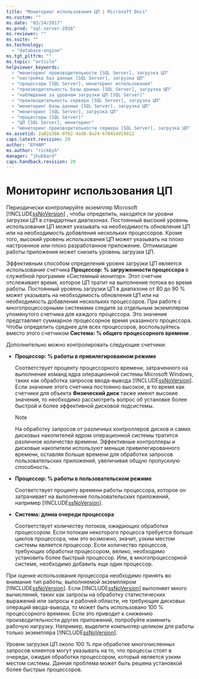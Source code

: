 ```yaml
---
title: "Мониторинг использования ЦП | Microsoft Docs"
ms.custom: ""
ms.date: "03/14/2017"
ms.prod: "sql-server-2016"
ms.reviewer: ""
ms.suite: ""
ms.technology: 
  - "database-engine"
ms.tgt_pltfrm: ""
ms.topic: "article"
helpviewer_keywords: 
  - "мониторинг производительности [SQL Server], загрузка ЦП"
  - "настройка баз данных [SQL Server], загрузка ЦП"
  - "процессоры [SQL Server], мониторинг использования"
  - "производительность базы данных [SQL Server], загрузка ЦП"
  - "наблюдение за уровнем загрузки ЦП [SQL Server]"
  - "производительность сервера [SQL Server], загрузка ЦП"
  - "мониторинг базы данных [SQL Server], загрузка ЦП"
  - "мониторинг [SQL Server], загрузка ЦП"
  - "процессоры [SQL Server]"
  - "ЦП [SQL Server], мониторинг"
  - "мониторинг производительности сервера [SQL Server], загрузка ЦП"
ms.assetid: 2a02a3b6-07b2-4ad0-8a24-670414d19812
caps.latest.revision: 20
author: "BYHAM"
ms.author: "rickbyh"
manager: "jhubbard"
caps.handback.revision: 20
---
```

# Мониторинг использования ЦП
  Периодически контролируйте экземпляр Microsoft [!INCLUDE[ssNoVersion](../../includes/ssnoversion-md.md)] , чтобы определить, находятся ли уровни загрузки ЦП в стандартных диапазонах. Постоянный высокий уровень использования ЦП может указывать на необходимость обновления ЦП или на необходимость добавления нескольких процессоров. Кроме того, высокий уровень использования ЦП может указывать на плохо настроенное или плохо разработанное приложение. Оптимизация работы приложения может снизить уровень загрузки ЦП.  
  
 Эффективным способом определения уровня загрузки ЦП является использование счетчика **Процессор: % загруженности процессора** в служебной программе «Системный монитор». Этот счетчик отслеживает время, которое ЦП тратит на выполнение потока во время работы. Постоянный уровень загрузки ЦП в диапазоне от 80 до 90 % может указывать на необходимость обновления ЦП или на необходимость добавления нескольких процессоров. При работе с многопроцессорными системами следите за отдельным экземпляром упомянутого счетчика для каждого процессора. Это значение представляет суммарное процессорное время указанного процессора. Чтобы определить среднее для всех процессоров, воспользуйтесь вместо этого счетчиком **Система: % общего процессорного времени** .  
  
 Дополнительно можно контролировать следующие счетчики:  
  
-   **Процессор: % работы в привилегированном режиме**  
  
     Соответствует проценту процессорного времени, затраченного на выполнение команд ядра операционной системы Microsoft Windows, таких как обработка запросов ввода-вывода [!INCLUDE[ssNoVersion](../../includes/ssnoversion-md.md)]. Если значение этого счетчика постоянно высокое, в то время как счетчики для объекта **Физический диск** также имеют высокие значения, то необходимо рассмотреть вопрос об установке более быстрой и более эффективной дисковой подсистемы.  
  
    > [!NOTE]  
    >  На обработку запросов от различных контроллеров дисков и самих дисковых накопителей ядром операционной системы тратится различное количество времени. Эффективные контроллеры и дисковые накопители используют меньше привилегированного времени, оставляя больше времени для обработки запросов пользовательских приложений, увеличивая общую пропускную способность.   
  
-   **Процессор: % работы в пользовательском режиме**  
  
     Соответствует проценту времени работы процессора, которое он затрачивает на выполнение пользовательских приложений, например [!INCLUDE[ssNoVersion](../../includes/ssnoversion-md.md)].  
  
-   **Система: длина очереди процессора**  
  
     Соответствует количеству потоков, ожидающих обработки процессором. Если потокам некоторого процесса требуется больше циклов процессора, чем это возможно, значит, узким местом системы является процессор. Если количество процессов, требующих обработки процессором, велико, необходимо установить более быстрый процессор. Или, в многопроцессорной системе, необходимо добавить еще один процессор.   
  
 При оценке использования процессора необходимо принять во внимание тип работы, выполняемой экземпляром [!INCLUDE[ssNoVersion](../../includes/ssnoversion-md.md)]. Если [!INCLUDE[ssNoVersion](../../includes/ssnoversion-md.md)] выполняет много вычислений, таких как запросы на обработку статистических выражений или запросы к рабочей области, не требующие дисковых операций ввода-вывода, то может быть использовано 100 % процессорного времени. Если это приводит к снижению производительности других приложений, попробуйте изменить рабочую нагрузку. Например, выделите компьютер целиком для работы только экземпляра [!INCLUDE[ssNoVersion](../../includes/ssnoversion-md.md)].  
  
 Уровни загрузки ЦП около 100 % при обработке многочисленных запросов клиентов могут указывать на то, что процессы стоят в очереди, ожидая обработки процессором, который является узким местом системы. Данная проблема может быть решена установкой более быстрых процессоров.  
  
  